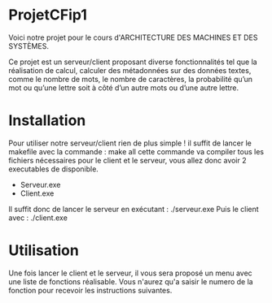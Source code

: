 # ProjetCFip1

Voici notre projet pour le cours d'ARCHITECTURE DES MACHINES ET DES SYSTÈMES.

Ce projet est un serveur/client proposant diverse fonctionnalités tel que la réalisation de calcul, calculer des métadonnées sur des données textes, comme le nombre de mots, le nombre de caractères, la probabilité qu’un mot ou qu’une lettre soit à côté d’un autre mots ou d’une autre lettre.


# Installation

Pour utiliser notre serveur/client rien de plus simple ! 
il suffit de lancer le makefile avec la commande : make all
cette commande va compiler tous les fichiers nécessaires pour le client et le serveur, vous allez donc avoir 2 executables de disponible.

  - Serveur.exe
  - Client.exe
  
Il suffit donc de lancer le serveur en exécutant : ./serveur.exe
Puis le client avec : ./client.exe

# Utilisation

Une fois lancer le client et le serveur, il vous sera proposé un menu avec une liste de fonctions réalisable.
Vous n'aurez qu'a saisir le numero de la fonction pour recevoir les instructions suivantes. 
